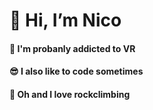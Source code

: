 # 👋 Hi, I’m Nico
#### 💯  I'm probanly addicted to VR
#### 😎  I also like to code sometimes
#### 🧗  Oh and I love rockclimbing
